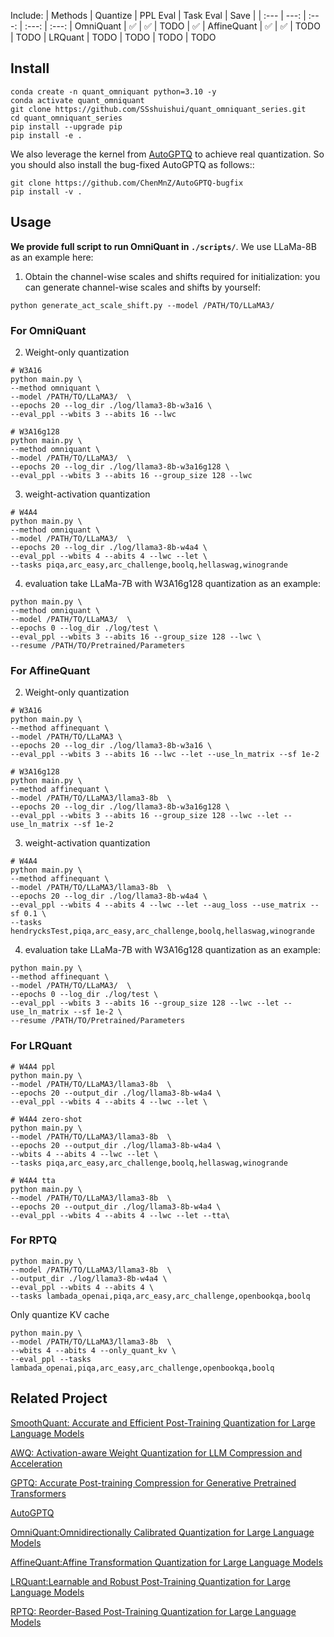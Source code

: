 
Include:
| Methods | Quantize | PPL Eval | Task Eval | Save |
| :--- | ---: | :---: | :---: | :---: 
| OmniQuant | ✅ | ✅ | TODO | ✅ 
| AffineQuant | ✅ | ✅ | TODO | TODO 
| LRQuant | TODO | TODO | TODO | TODO 

## Install
```
conda create -n quant_omniquant python=3.10 -y
conda activate quant_omniquant
git clone https://github.com/SSshuishui/quant_omniquant_series.git
cd quant_omniquant_series
pip install --upgrade pip 
pip install -e .
```

We also leverage the kernel from [AutoGPTQ](https://github.com/PanQiWei/AutoGPTQ) to achieve real quantization. So you should also install the bug-fixed AutoGPTQ as follows::
```
git clone https://github.com/ChenMnZ/AutoGPTQ-bugfix
pip install -v .
```

## Usage
**We provide full script to run OmniQuant in `./scripts/`**. We use LLaMa-8B as an example here:
1. Obtain the channel-wise scales and shifts required for initialization:
you can generate channel-wise scales and shifts by yourself:
```
python generate_act_scale_shift.py --model /PATH/TO/LLaMA3/
```

### For OmniQuant
2. Weight-only quantization
```
# W3A16
python main.py \
--method omniquant \
--model /PATH/TO/LLaMA3/  \
--epochs 20 --log_dir ./log/llama3-8b-w3a16 \
--eval_ppl --wbits 3 --abits 16 --lwc

# W3A16g128
python main.py \
--method omniquant \
--model /PATH/TO/LLaMA3/  \
--epochs 20 --log_dir ./log/llama3-8b-w3a16g128 \
--eval_ppl --wbits 3 --abits 16 --group_size 128 --lwc
```

3. weight-activation quantization
```
# W4A4
python main.py \
--method omniquant \
--model /PATH/TO/LLaMA3/  \
--epochs 20 --log_dir ./log/llama3-8b-w4a4 \
--eval_ppl --wbits 4 --abits 4 --lwc --let \
--tasks piqa,arc_easy,arc_challenge,boolq,hellaswag,winogrande
```

4. evaluation
take LLaMa-7B with W3A16g128 quantization as an example:
```
python main.py \
--method omniquant \
--model /PATH/TO/LLaMA3/  \
--epochs 0 --log_dir ./log/test \
--eval_ppl --wbits 3 --abits 16 --group_size 128 --lwc \
--resume /PATH/TO/Pretrained/Parameters 
```

### For AffineQuant
2. Weight-only quantization
```
# W3A16
python main.py \
--method affinequant \
--model /PATH/TO/LLaMA3 \
--epochs 20 --log_dir ./log/llama3-8b-w3a16 \
--eval_ppl --wbits 3 --abits 16 --lwc --let --use_ln_matrix --sf 1e-2

# W3A16g128
python main.py \
--method affinequant \
--model /PATH/TO/LLaMA3/llama3-8b  \
--epochs 20 --log_dir ./log/llama3-8b-w3a16g128 \
--eval_ppl --wbits 3 --abits 16 --group_size 128 --lwc --let --use_ln_matrix --sf 1e-2
```

3. weight-activation quantization
```
# W4A4
python main.py \
--method affinequant \
--model /PATH/TO/LLaMA3/llama3-8b  \
--epochs 20 --log_dir ./log/llama3-8b-w4a4 \
--eval_ppl --wbits 4 --abits 4 --lwc --let --aug_loss --use_matrix --sf 0.1 \
--tasks hendrycksTest,piqa,arc_easy,arc_challenge,boolq,hellaswag,winogrande
```

4. evaluation
take LLaMa-7B with W3A16g128 quantization as an example:
```
python main.py \
--method affinequant \
--model /PATH/TO/LLaMA3/  \
--epochs 0 --log_dir ./log/test \
--eval_ppl --wbits 3 --abits 16 --group_size 128 --lwc --let --use_ln_matrix --sf 1e-2 \
--resume /PATH/TO/Pretrained/Parameters 
```

### For LRQuant
```
# W4A4 ppl
python main.py \
--model /PATH/TO/LLaMA3/llama3-8b  \
--epochs 20 --output_dir ./log/llama3-8b-w4a4 \
--eval_ppl --wbits 4 --abits 4 --lwc --let \
```

```
# W4A4 zero-shot
python main.py \
--model /PATH/TO/LLaMA3/llama3-8b  \
--epochs 20 --output_dir ./log/llama3-8b-w4a4 \
--wbits 4 --abits 4 --lwc --let \
--tasks piqa,arc_easy,arc_challenge,boolq,hellaswag,winogrande
```

```
# W4A4 tta
python main.py \
--model /PATH/TO/LLaMA3/llama3-8b  \
--epochs 20 --output_dir ./log/llama3-8b-w4a4 \
--eval_ppl --wbits 4 --abits 4 --lwc --let --tta\
```

### For RPTQ
```
python main.py \
--model /PATH/TO/LLaMA3/llama3-8b  \
--output_dir ./log/llama3-8b-w4a4 \
--eval_ppl --wbits 4 --abits 4 \
--tasks lambada_openai,piqa,arc_easy,arc_challenge,openbookqa,boolq
```

Only quantize KV cache
```
python main.py \
--model /PATH/TO/LLaMA3/llama3-8b  \
--wbits 4 --abits 4 --only_quant_kv \
--eval_ppl --tasks lambada_openai,piqa,arc_easy,arc_challenge,openbookqa,boolq
```



## Related Project
[SmoothQuant: Accurate and Efficient Post-Training Quantization for Large Language Models](https://github.com/mit-han-lab/smoothquant)

[AWQ: Activation-aware Weight Quantization for LLM Compression and Acceleration](https://github.com/mit-han-lab/llm-awq)

[GPTQ: Accurate Post-training Compression for Generative Pretrained Transformers](https://github.com/IST-DASLab/gptq)

[AutoGPTQ](https://github.com/PanQiWei/AutoGPTQ)

[OmniQuant:Omnidirectionally Calibrated Quantization for Large Language Models](https://github.com/OpenGVLab/OmniQuant)

[AffineQuant:Affine Transformation Quantization for Large Language Models](https://github.com/bytedance/AffineQuant)

[LRQuant:Learnable and Robust Post-Training Quantization for Large Language Models](https://github.com/zjq0455/RLQ)

[RPTQ: Reorder-Based Post-Training Quantization for Large Language Models](https://github.com/hahnyuan/RPTQ4LLM)
